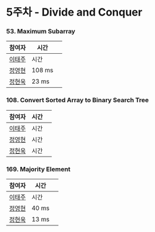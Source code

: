 # 5주차  - Divide and Conquer
### 53. Maximum Subarray
| 참여자 | 시간 |  |
|--|--|--|
| [이태주](https://github.com/TaeJu)  | 시간 |  |
| [정영현](https://github.com/Young-cpu)  | 108 ms |  |
| [정현욱](https://github.com/hyunukjeong)  | 23 ms |  |

### 108. Convert Sorted Array to Binary Search Tree
| 참여자 | 시간 |  |
|--|--|--|
| [이태주](https://github.com/TaeJu)  | 시간 |  |
| [정영현](https://github.com/Young-cpu)  | 시간 |  |
| [정현욱](https://github.com/hyunukjeong)  | 시간 |  |

### 169. Majority Element
| 참여자 | 시간 |  |
|--|--|--|
| [이태주](https://github.com/TaeJu)  | 시간 |  |
| [정영현](https://github.com/Young-cpu)  | 40 ms |  |
| [정현욱](https://github.com/hyunukjeong)  | 13 ms |  |
